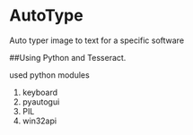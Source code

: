# AutoType
Auto typer image to text for a specific software

##Using Python and Tesseract.

used python modules
1. keyboard
2. pyautogui
3. PIL
4. win32api
